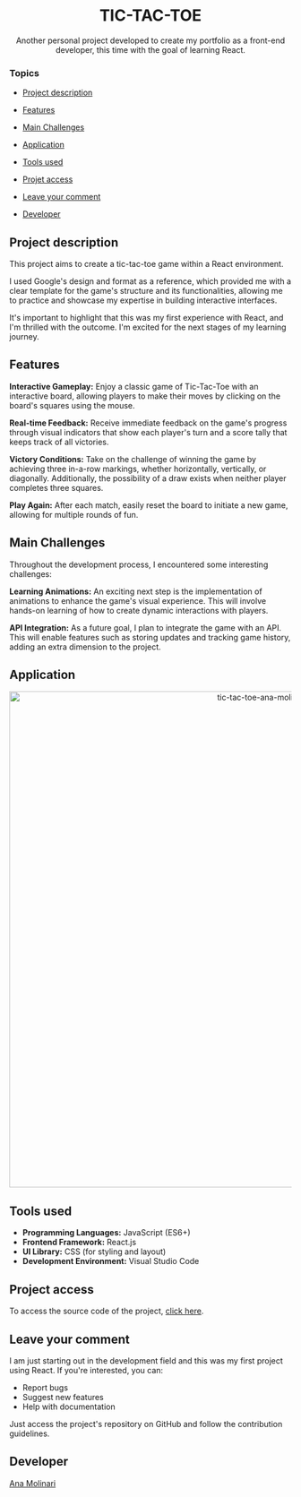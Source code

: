 <h1 align="center">TIC-TAC-TOE</h1>

<p align="center">
Another personal project developed to create my portfolio as a front-end developer, this time with the goal of learning React.
  
### Topics 

- [Project description](#project-description)

- [Features](#features)

- [Main Challenges](#main-challenges)

- [Application](#application)

- [Tools used](#tools-used)

- [Projet access](#project-access)

- [Leave your comment](#leave-your-comment)

- [Developer](#developer)

## Project description

<p align="justify">
This project aims to create a tic-tac-toe game within a React environment.

I used Google's design and format as a reference, which provided me with a clear template for the game's structure and its functionalities, allowing me to practice and showcase my expertise in building interactive interfaces.

It's important to highlight that this was my first experience with React, and I'm thrilled with the outcome. I'm excited for the next stages of my learning journey.

## Features

<b>Interactive Gameplay:</b> Enjoy a classic game of Tic-Tac-Toe with an interactive board, allowing players to make their moves by clicking on the board's squares using the mouse.

<b>Real-time Feedback:</b> Receive immediate feedback on the game's progress through visual indicators that show each player's turn and a score tally that keeps track of all victories.

<b>Victory Conditions:</b> Take on the challenge of winning the game by achieving three in-a-row markings, whether horizontally, vertically, or diagonally. Additionally, the possibility of a draw exists when neither player completes three squares.

<b>Play Again:</b> After each match, easily reset the board to initiate a new game, allowing for multiple rounds of fun.

## Main Challenges

Throughout the development process, I encountered some interesting challenges:

<b>Learning Animations:</b> An exciting next step is the implementation of animations to enhance the game's visual experience. This will involve hands-on learning of how to create dynamic interactions with players.

<b>API Integration:</b> As a future goal, I plan to integrate the game with an API. This will enable features such as storing updates and tracking game history, adding an extra dimension to the project.

## Application

<div align="center">
  <a href="https://tic-tac-toe-git-main-anamolinari.vercel.app/">
    <img width="886" alt="tic-tac-toe-ana-molinari" src="https://github.com/anamolinari/tic-tac-toe/assets/121121296/4eaffebe-5440-44fe-8512-16901f38988c">
  </a>
</div>

###

## Tools used

- <b>Programming Languages:</b> JavaScript (ES6+)
- <b>Frontend Framework:</b> React.js
- <b>UI Library:</b> CSS (for styling and layout)
- <b>Development Environment:</b> Visual Studio Code

###

## Project access

To access the source code of the project, [click here](https://tic-tac-toe-git-main-anamolinari.vercel.app/). 

## Leave your comment

I am just starting out in the development field and this was my first project using React. If you're interested, you can:

- Report bugs
- Suggest new features
- Help with documentation

Just access the project's repository on GitHub and follow the contribution guidelines.

## Developer
[Ana Molinari](https://www.linkedin.com/in/anahmolinari/)

